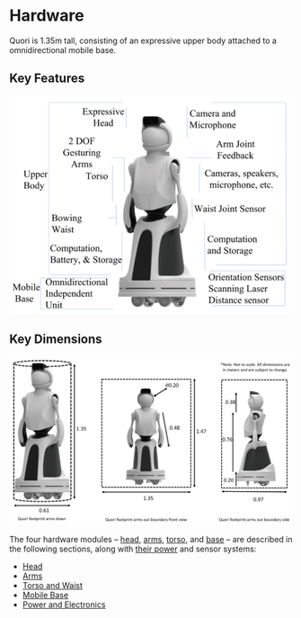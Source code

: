 # Hardware

Quori is 1.35m tall, consisting of an expressive upper body attached to a omnidirectional mobile base.

## Key Features

![Quori Hardware Features](images/quori_hardware_features.png)

## Key Dimensions

![Quori's footprint and key dimensions for reference](./images/quori_dimensions.png)

The four hardware modules
– [head](head.md), [arms](arms.md), [torso](torso.md), and [base](base.md) –
are described in the following sections, along with [their power](power.md) and sensor systems:
- [Head](head.md)
- [Arms](arms.md)
- [Torso and Waist](torso.md)
- [Mobile Base](base.md)
- [Power and Electronics](power.md)

